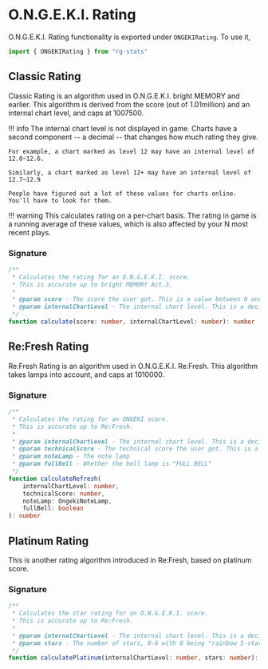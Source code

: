 # O.N.G.E.K.I. Rating

O.N.G.E.K.I. Rating functionality is exported under `ONGEKIRating`. To use it,
```ts
import { ONGEKIRating } from "rg-stats"
```

## Classic Rating

Classic Rating is an algorithm used in O.N.G.E.K.I. bright MEMORY and earlier. This algorithm is derived from the score (out of 1.01million) and an internal chart level, and caps at 1007500.

!!! info
	The internal chart level is not displayed in game. Charts have a second component -- a decimal -- that changes how much rating they give.

	For example, a chart marked as level 12 may have an internal level of 12.0~12.6.

	Similarly, a chart marked as level 12+ may have an internal level of 12.7~12.9

	People have figured out a lot of these values for charts online. You'll have to look for them.

!!! warning
	This calculates rating on a per-chart basis. The rating in game is a running average of these values, which is also affected by your N most recent plays.

### Signature

```ts
/**
 * Calculates the rating for an O.N.G.E.K.I. score.
 * This is accurate up to bright MEMORY Act.3.
 *
 * @param score - The score the user got. This is a value between 0 and 1.01million.
 * @param internalChartLevel - The internal chart level. This is a decimal value stored by the game internally.
 */
function calculate(score: number, internalChartLevel: number): number
```

## Re:Fresh Rating

Re:Fresh Rating is an algorithm used in O.N.G.E.K.I. Re:Fresh. This algorithm takes lamps into account, and caps at 1010000.

### Signature
```ts
/**
 * Calculates the rating for an ONGEKI score.
 * This is accurate up to Re:Fresh.
 *
 * @param internalChartLevel - The internal chart level. This is a decimal value stored by the game internally.
 * @param technicalScore - The technical score the user got. This is a value between 0 and 1.01million.
 * @param noteLamp - The note lamp
 * @param fullBell - Whether the bell lamp is "FULL BELL"
 */
function calculateRefresh(
	internalChartLevel: number,
	technicalScore: number,
	noteLamp: OngekiNoteLamp,
	fullBell: boolean
): number
```

## Platinum Rating

This is another rating algorithm introduced in Re:Fresh, based on platinum score.

### Signature

```ts
/**
 * Calculates the star rating for an O.N.G.E.K.I. score.
 * This is accurate up to Re:Fresh.
 *
 * @param internalChartLevel - The internal chart level. This is a decimal value stored by the game internally.
 * @param stars - The number of stars, 0-6 with 6 being "rainbow 5-stars"
 */
function calculatePlatinum(internalChartLevel: number, stars: number): number;
```